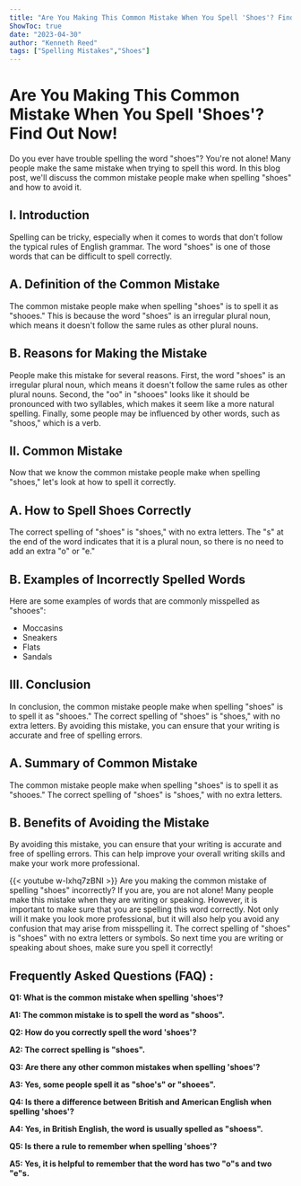 ```yaml
---
title: "Are You Making This Common Mistake When You Spell 'Shoes'? Find Out Now!"
ShowToc: true 
date: "2023-04-30"
author: "Kenneth Reed" 
tags: ["Spelling Mistakes","Shoes"]
---
```

# Are You Making This Common Mistake When You Spell 'Shoes'? Find Out Now!
Do you ever have trouble spelling the word "shoes"? You're not alone! Many people make the same mistake when trying to spell this word. In this blog post, we'll discuss the common mistake people make when spelling "shoes" and how to avoid it.

## I. Introduction
Spelling can be tricky, especially when it comes to words that don't follow the typical rules of English grammar. The word "shoes" is one of those words that can be difficult to spell correctly. 

## A. Definition of the Common Mistake
The common mistake people make when spelling "shoes" is to spell it as "shooes." This is because the word "shoes" is an irregular plural noun, which means it doesn't follow the same rules as other plural nouns.

## B. Reasons for Making the Mistake
People make this mistake for several reasons. First, the word "shoes" is an irregular plural noun, which means it doesn't follow the same rules as other plural nouns. Second, the "oo" in "shooes" looks like it should be pronounced with two syllables, which makes it seem like a more natural spelling. Finally, some people may be influenced by other words, such as "shoos," which is a verb.

## II. Common Mistake
Now that we know the common mistake people make when spelling "shoes," let's look at how to spell it correctly.

## A. How to Spell Shoes Correctly
The correct spelling of "shoes" is "shoes," with no extra letters. The "s" at the end of the word indicates that it is a plural noun, so there is no need to add an extra "o" or "e." 

## B. Examples of Incorrectly Spelled Words
Here are some examples of words that are commonly misspelled as "shooes":

- Moccasins
- Sneakers
- Flats
- Sandals

## III. Conclusion
In conclusion, the common mistake people make when spelling "shoes" is to spell it as "shooes." The correct spelling of "shoes" is "shoes," with no extra letters. By avoiding this mistake, you can ensure that your writing is accurate and free of spelling errors. 

## A. Summary of Common Mistake
The common mistake people make when spelling "shoes" is to spell it as "shooes." The correct spelling of "shoes" is "shoes," with no extra letters.

## B. Benefits of Avoiding the Mistake
By avoiding this mistake, you can ensure that your writing is accurate and free of spelling errors. This can help improve your overall writing skills and make your work more professional.

{{< youtube w-Ixhq7zBNI >}} 
Are you making the common mistake of spelling "shoes" incorrectly? If you are, you are not alone! Many people make this mistake when they are writing or speaking. However, it is important to make sure that you are spelling this word correctly. Not only will it make you look more professional, but it will also help you avoid any confusion that may arise from misspelling it. The correct spelling of "shoes" is "shoes" with no extra letters or symbols. So next time you are writing or speaking about shoes, make sure you spell it correctly!

## Frequently Asked Questions (FAQ) :
**Q1: What is the common mistake when spelling 'shoes'?**

**A1: The common mistake is to spell the word as "shoos".**

**Q2: How do you correctly spell the word 'shoes'?**

**A2: The correct spelling is "shoes".**

**Q3: Are there any other common mistakes when spelling 'shoes'?**

**A3: Yes, some people spell it as "shoe's" or "shoees".**

**Q4: Is there a difference between British and American English when spelling 'shoes'?**

**A4: Yes, in British English, the word is usually spelled as "shoess".**

**Q5: Is there a rule to remember when spelling 'shoes'?**

**A5: Yes, it is helpful to remember that the word has two "o"s and two "e"s.**





